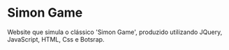 # Simon Game

Website que simula o clássico 'Simon Game', produzido utilizando JQuery, JavaScript, HTML, Css e Botsrap.

